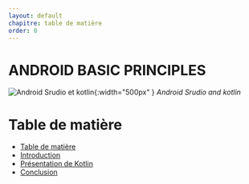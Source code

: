 ```yaml
---
layout: default
chapitre: table de matière
order: 0
---
```


# ANDROID BASIC PRINCIPLES

![Android Srudio et kotlin](./images/kotlingarde.png){:width="500px" }
*Android Srudio and kotlin*

<!-- new slide -->

# Table de matière
- [Table de matière]()
- [Introduction](#introduction)
- [Présentation de Kotlin](#présentation-de-Kotlin)
- [Conclusion](#conclusion)

<!-- new slide -->
